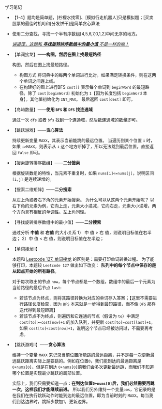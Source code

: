 学习笔记

* 【1-4】题均是简单题，[柠檬水找零]、[模拟行走机器人]只是模拟题；[买卖股票的最佳时机II]和[分发饼干]是简单贪心算法

* 使用二分查找，寻找一个半有序数组[4,5,6,7,0,1,2]中间无序的地方。

  <u>*讲道理，这题和 **寻找旋转排序数组中的最小值** 不是一样的嘛！*</u>

* 【单词接龙】——**构图，然后在图上找最短路径**

  构图，然后在图上找最短路径。

     * 构图方式
       将词典中的每两个单词进行比对，如果满足转换条件，则在这两个单词之间连上线。
  * 在构建好的图上进行BFS
    `cost[]` 表示每个单词到 `beginWord` 的最短路径，除了 `cost[beginWord]` 初始化为 `1`【因为长度包括 `beginWord` 本身】，其他值初始化为 `INT_MAX`。
    最后返回 `cost[dest]` 即可。

* 【岛屿数量】——**使用 `BFS` 和 `DFS` 找连通域**

  通过一次 `dfs` 或者 `bfs` 找到一个连通域，然后数连通域的数量即可。

* 【跳跃游戏】——**贪心算法**

  持续更新变量 `MAXX`，其表示当前能跳的最远位置。
  当遍历到某个位置 `i` 时，如果 `i>MAXX`，则表示从 `i` 这个地方断掉了，所以无法跳到最后位置，直接返回 `false` 即可。

* 【搜索旋转排序数组】——**二分搜索**

  根据旋转数组的特性，当元素不重复时，如果 `nums[i]<=nums[j]`，说明区间 `[i,j]` 是连续递增的。

* 【搜索二维矩阵】——**二分搜索**

  从左上角或者右下角的元素开始搜索。
  为什么可以从这两个元素开始呢？
  以右下角的元素为例，它向上走，元素大小递减，它向右走，元素大小递增，两个方向具有相反的单调性。左上角同理。

* 【寻找旋转排序数组中的最小值】——**二分搜索**

  通过分析 **中值** 和 **右值** 的大小关系
  1） 中 值 > 右 值，则说明目标值在右半边；
  2）中 值 < 右 值，则说明目标值在左半边；

* 【单词接龙II】

  本题和 [Leetcode 127. 单词接龙](https://leetcode-cn.com/problems/word-ladder/) 的区别是：需要打印单词转换过程。
  为了能够打印，本题较 `Leetcode 127` 做出如下改变： **队列中的每个节点中保存的是从起点开始的所有路径**。

  对于每次取出的节点 `now`，每个节点都是一个数组，数组中的最后一个元素为当前路径的最后节点 `last`:

  * 若该节点为终点，则将其路径转换为对应的单词存入答案；【这里不需要进行路径长度检查，因为 `BFS` 本来就是一步得到最短路径，而不像 `DFS` 那样迭代得到最短距离】
  * 若该节点不为终点，则遍历和它连通的节点（假设为 `to`）中满足 `cost[to]>=cost[now]+1` 的加入队列，并更新 `cost[to]=cost[last]+1`。如果 `cost[to]<cost[now]+1`，说明这个节点已经被访问过，不需要再考虑。

* 【跳跃游戏II】——**贪心算法**

  维持一个变量 `MAXX` 来记录当前位置所能跳的最远距离，并不是每一次更新最远跳跃距离实际上是要跳的。例如在位置`0`，我们能到达的最远距离是 `0+nums[0]`，但是在到达 `0+nums[0]`前我们会多次更新最远跳，而我们不知道哪个位置是实现最少跳跃的局部位置。

  实际上，我们只需要知道一点：**在到达位置`0+nums[0]`后，我们必然需要再跳一次，这样我们才能继续前进。** 所以我们另外维持一个变量`pos`，它记录的是在我们在执行跳跃动作时能到达的最远位置，即为当前时刻的 `MAXX`。每当我们到达边界时，跳跃步数加1，更新边界。



































